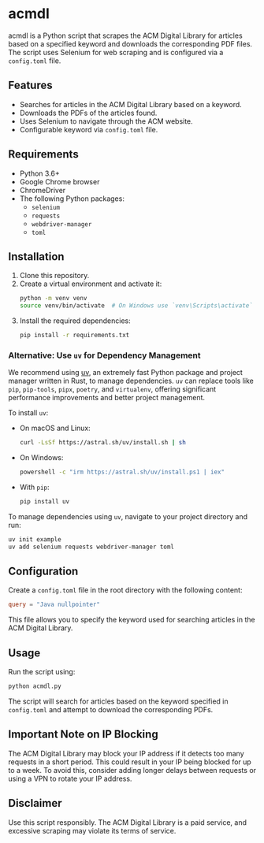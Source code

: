 # acmdl

acmdl is a Python script that scrapes the ACM Digital Library for articles based on a specified keyword and downloads the corresponding PDF files. The script uses Selenium for web scraping and is configured via a `config.toml` file.

## Features
- Searches for articles in the ACM Digital Library based on a keyword.
- Downloads the PDFs of the articles found.
- Uses Selenium to navigate through the ACM website.
- Configurable keyword via `config.toml` file.

## Requirements
- Python 3.6+
- Google Chrome browser
- ChromeDriver
- The following Python packages:
  - `selenium`
  - `requests`
  - `webdriver-manager`
  - `toml`

## Installation
1. Clone this repository.
2. Create a virtual environment and activate it:
   ```sh
   python -m venv venv
   source venv/bin/activate  # On Windows use `venv\Scripts\activate`
   ```
3. Install the required dependencies:
   ```sh
   pip install -r requirements.txt
   ```

### Alternative: Use `uv` for Dependency Management
We recommend using [uv](https://github.com/astral-sh/uv), an extremely fast Python package and project manager written in Rust, to manage dependencies. `uv` can replace tools like `pip`, `pip-tools`, `pipx`, `poetry`, and `virtualenv`, offering significant performance improvements and better project management.

To install `uv`:

- On macOS and Linux:
  ```sh
  curl -LsSf https://astral.sh/uv/install.sh | sh
  ```
- On Windows:
  ```sh
  powershell -c "irm https://astral.sh/uv/install.ps1 | iex"
  ```
- With `pip`:
  ```sh
  pip install uv
  ```

To manage dependencies using `uv`, navigate to your project directory and run:
```sh
uv init example
uv add selenium requests webdriver-manager toml
```

## Configuration
Create a `config.toml` file in the root directory with the following content:
```toml
query = "Java nullpointer"
```
This file allows you to specify the keyword used for searching articles in the ACM Digital Library.

## Usage
Run the script using:
```sh
python acmdl.py
```
The script will search for articles based on the keyword specified in `config.toml` and attempt to download the corresponding PDFs.

## Important Note on IP Blocking
The ACM Digital Library may block your IP address if it detects too many requests in a short period. This could result in your IP being blocked for up to a week. To avoid this, consider adding longer delays between requests or using a VPN to rotate your IP address.

## Disclaimer
Use this script responsibly. The ACM Digital Library is a paid service, and excessive scraping may violate its terms of service.
